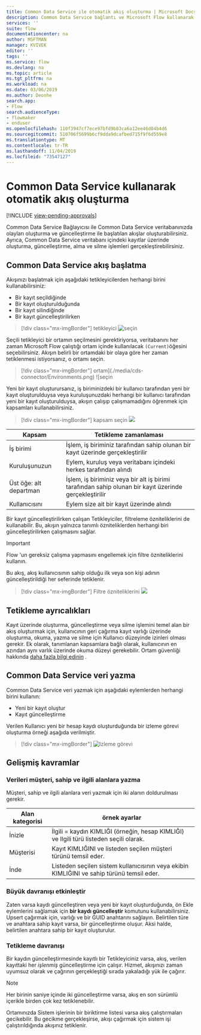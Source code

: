 ```yaml
---
title: Common Data Service ile otomatik akış oluşturma | Microsoft Docs
description: Common Data Service bağlantı ve Microsoft Flow kullanarak iş akışları oluşturun
services: ''
suite: flow
documentationcenter: na
author: MSFTMAN
manager: KVIVEK
editor: ''
tags: ''
ms.service: flow
ms.devlang: na
ms.topic: article
ms.tgt_pltfrm: na
ms.workload: na
ms.date: 03/06/2019
ms.author: Deonhe
search.app:
- Flow
search.audienceType:
- flowmaker
- enduser
ms.openlocfilehash: 110f3947cf7ece97bfd9b83ca6a12ee46d04b4d6
ms.sourcegitcommit: 510706f5699b6cf9dda9dcafbed715f9f6d559e8
ms.translationtype: MT
ms.contentlocale: tr-TR
ms.lasthandoff: 11/04/2019
ms.locfileid: "73547127"
---
```

# <a name="create-an-automated-flow-by-using-common-data-service"></a>Common Data Service kullanarak otomatik akış oluşturma
[!INCLUDE [view-pending-approvals](includes/cc-rebrand.md)]

Common Data Service Bağlayıcısı ile Common Data Service veritabanınızda olayları oluşturma ve güncelleştirme ile başlatılan akışlar oluşturabilirsiniz. Ayrıca, Common Data Service veritabanı içindeki kayıtlar üzerinde oluşturma, güncelleştirme, alma ve silme işlemleri gerçekleştirebilirsiniz.

## <a name="initiate-a-flow-from-common-data-service"></a>Common Data Service akış başlatma

Akışınızı başlatmak için aşağıdaki tetikleyicilerden herhangi birini kullanabilirsiniz:

- Bir kayıt seçildiğinde
- Bir kayıt oluşturulduğunda
- Bir kayıt silindiğinde
- Bir kayıt güncelleştirilirken


> [!div class="mx-imgBorder"]
> tetikleyici ![seçin](./media/cds-connector/Triggers.png)

Seçili tetikleyici bir ortamın seçilmesini gerektiriyorsa, veritabanını her zaman Microsoft Flow çalıştığı ortam içinde kullanılacak `(Current)`öğesini seçebilirsiniz. Akışın belirli bir ortamdaki bir olaya göre her zaman tetiklenmesi istiyorsanız, o ortamı seçin.

> [!div class="mx-imgBorder"]
> ortam](./media/cds-connector/Environments.png) ![seçin

Yeni bir kayıt oluşturursanız, iş biriminizdeki bir kullanıcı tarafından yeni bir kayıt oluşturulduysa veya kuruluşunuzdaki herhangi bir kullanıcı tarafından yeni bir kayıt oluşturulduysa, akışın çalışıp çalışmamadığını öğrenmek için kapsamları kullanabilirsiniz.

> [!div class="mx-imgBorder"]
> kapsam seçin ![](./media/cds-connector/Scopes.png)

|Kapsam|Tetikleme zamanlaması|
| --- | --- |
|İş birimi|İşlem, iş biriminiz tarafından sahip olunan bir kayıt üzerinde gerçekleştirilir|
|Kuruluşunuzun|Eylem, kuruluş veya veritabanı içindeki herkes tarafından alındı|
|Üst öğe: alt departman|İşlem, iş biriminiz veya bir alt iş birimi tarafından sahip olunan bir kayıt üzerinde gerçekleştirilir|
|Kullanıcısını|Eylem size ait bir kayıt üzerinde alındı|

Bir kayıt güncelleştirilirken çalışan Tetikleyiciler, filtreleme özniteliklerini de kullanabilir. Bu, akışın yalnızca tanımlı özniteliklerden herhangi biri güncelleştirilirken çalışmasını sağlar.

> [!IMPORTANT]
> Flow 'un gereksiz çalışma yapmasını engellemek için filtre özniteliklerini kullanın.

Bu akış, akış kullanıcısının sahip olduğu ilk veya son kişi adının güncelleştirildiği her seferinde tetiklenir.

> [!div class="mx-imgBorder"]
> Filtre özniteliklerini ![](./media/cds-connector/FilterAttributes.png)

## <a name="trigger-privileges"></a>Tetikleme ayrıcalıkları

Kayıt üzerinde oluşturma, güncelleştirme veya silme işlemini temel alan bir akış oluşturmak için, kullanıcının geri çağırma kayıt varlığı üzerinde oluşturma, okuma, yazma ve silme için Kullanıcı düzeyinde izinleri olması gerekir. Ek olarak, tanımlanan kapsamlara bağlı olarak, kullanıcının en azından aynı varlık üzerinde okuma düzeyi gerekebilir.  Ortam güvenliği hakkında [daha fazla bilgi edinin](https://docs.microsoft.com/power-platform/admin/database-security) .

## <a name="write-data-into-common-data-service"></a>Common Data Service veri yazma

Common Data Service veri yazmak için aşağıdaki eylemlerden herhangi birini kullanın:

- Yeni bir kayıt oluştur
- Kayıt güncelleştirme

Verilen Kullanıcı yeni bir hesap kaydı oluşturduğunda bir izleme görevi oluşturma örneği aşağıda verilmiştir.  

> [!div class="mx-imgBorder"]
> ![Izleme görevi](./media/cds-connector/Regarding.png)

## <a name="advanced-concepts"></a>Gelişmiş kavramlar

### <a name="write-data-into-customer-owner-and-regarding-fields"></a>Verileri müşteri, sahip ve ilgili alanlara yazma

Müşteri, sahip ve ilgili alanlara veri yazmak için iki alanın doldurulması gerekir.

| Alan kategorisi | örnek ayarlar |
| --- | --- |
| İnizle | İlgili = kaydın KIMLIĞI (örneğin, hesap KIMLIĞI) ve Ilgili türü listeden seçili olarak. |
| Müşterisi | Kayıt KIMLIĞINI ve listeden seçilen müşteri türünü temsil eder. |
| İnde | Listeden seçilen sistem kullanıcısının veya ekibin KIMLIĞINI ve sahip türünü temsil eder. |

### <a name="enable-upsert-behavior"></a>Büyük davranışı etkinleştir

Zaten varsa kaydı güncelleştiren veya yeni bir kayıt oluşturduğunda, ön Ekle eylemlerini sağlamak için **bir kaydı güncelleştir** komutunu kullanabilirsiniz. Upsert çağırmak için, varlığı ve bir GUID anahtarını sağlayın. Belirtilen türe ve anahtara sahip kayıt varsa, bir güncelleştirme oluşur. Aksi halde, belirtilen anahtara sahip bir kayıt oluşturulur.

### <a name="trigger-behavior"></a>Tetikleme davranışı

Bir kaydın güncelleştirmesinde kayıtlı bir Tetikleyiciniz varsa, akış, verilen kayıttaki her *işlenmiş* güncelleştirme için çalışır. Hizmet, akışınızı zaman uyumsuz olarak ve çağrının gerçekleştiği sırada yakaladığı yük ile çağırır.

> [!NOTE]
> Her birinin saniye içinde iki güncelleştirme varsa, akış en son sürümlü içerikle birden çok kez tetiklenebilir.

Ortamınızda Sistem işlerinin bir biriktirme listesi varsa akış çalıştırmaları gecikebilir.  Bu gecikme gerçekleşirse, akışı çağırmak için sistem işi çalıştırıldığında akışınız tetiklenir.
